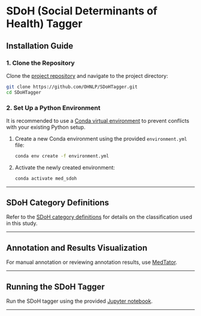 # SDoH (Social Determinants of Health) Tagger

## Installation Guide

### 1. Clone the Repository

Clone the [project repository](https://github.com/OHNLP/SDoHTagger) and navigate to the project directory:

```bash
git clone https://github.com/OHNLP/SDoHTagger.git
cd SDoHTagger
```

### 2. Set Up a Python Environment

It is recommended to use a [Conda virtual environment](https://docs.conda.io/en/latest/miniconda.html) to prevent conflicts with your existing Python setup.

1. Create a new Conda environment using the provided `environment.yml` file:

   ```bash
   conda env create -f environment.yml
   ```

2. Activate the newly created environment:

   ```bash
   conda activate med_sdoh
   ```

---

## SDoH Category Definitions

Refer to the [SDoH category definitions](https://github.com/OHNLP/SDoHTagger/wiki/SDoH-category-definition) for details on the classification used in this study.

---

## Annotation and Results Visualization

For manual annotation or reviewing annotation results, use [MedTator](https://medtator.ohnlp.org/).

---

## Running the SDoH Tagger

Run the SDoH tagger using the provided [Jupyter notebook](https://github.com/OHNLP/SDoHTagger/blob/ce84a921b63a89b66fe1c6da0f9e630a4e29fbbf/notebooks/run_model.ipynb).

---
